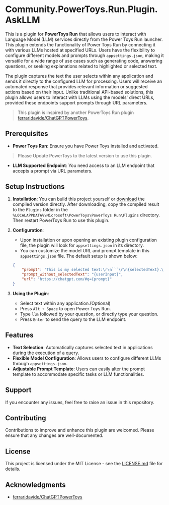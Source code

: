 # Community.PowerToys.Run.Plugin.AskLLM

This is a plugin for **PowerToys Run** that allows users to interact with Language Model (LLM) services directly from the Power Toys Run launcher. This plugin extends the functionality of Power Toys Run by connecting it with various LLMs hosted at specified URLs. Users have the flexibility to configure different models and prompts through `appsettings.json`, making it versatile for a wide range of use cases such as generating code, answering questions, or seeking explanations related to highlighted or selected text.

The plugin captures the text the user selects within any application and sends it directly to the configured LLM for processing. Users will receive an automated response that provides relevant information or suggested actions based on their input. Unlike traditional API-based solutions, this plugin allows users to interact with LLMs using the models' direct URLs, provided these endpoints support prompts through URL parameters.

> This plugin is inspired by another PowerToys Run plugin [ferraridavide/ChatGPTPowerToys](https://github.com/ferraridavide/ChatGPTPowerToys).

## Prerequisites

- **Power Toys Run**: Ensure you have Power Toys installed and activated.
> Please Update PowerToys to the latest version to use this plugin.
- **LLM Supported Endpoint**: You need access to an LLM endpoint that accepts a prompt via URL parameters.

## Setup Instructions

1. **Installation**:
You can build this project yourself or [download](https://github.com/edward-hsu-1994/Community.PowerToys.Run.Plugin.AskLLM/releases) the compiled version directly. After downloading, copy the compiled result to the `Plugins` folder in the `%LOCALAPPDATA%\Microsoft\PowerToys\PowerToys Run\Plugins` directory. Then restart PowerToys Run to use this plugin.

2. **Configuration**:
   - Upon installation or upon opening an existing plugin configuration file, the plugin will look for `appsettings.json` in its directory.
   - You can customize the model URL and prompt template in this `appsettings.json` file. The default setup is shown below:
   ```json
   {
       "prompt": "This is my selected text:\r\n```\r\n{selectedText}.\r\n```\r\n{userInput}",
       "prompt_without_selectedText": "{userInput}",
       "url": "https://chatgpt.com/#q={prompt}"
   }
   ```

3. **Using the Plugin**:
    - Select text within any application.(Optional)
    - Press `Alt + Space` to open Power Toys Run.
    - Type `llm` followed by your question, or directly type your question.
    - Press `Enter` to send the query to the LLM endpoint.

## Features

- **Text Selection**: Automatically captures selected text in applications during the execution of a query.
- **Flexible Model Configuration**: Allows users to configure different LLMs through `appsettings.json`.
- **Adjustable Prompt Template**: Users can easily alter the prompt template to accommodate specific tasks or LLM functionalities.

## Support

If you encounter any issues, feel free to raise an issue in this repository.

## Contributing

Contributions to improve and enhance this plugin are welcomed. Please ensure that any changes are well-documented.

## License

This project is licensed under the MIT License - see the [LICENSE.md](LICENSE.md) file for details.

## Acknowledgments

* [ferraridavide/ChatGPTPowerToys](https://github.com/ferraridavide/ChatGPTPowerToys)
